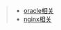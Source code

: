 >* [oracle相关](https://github.com/lh1228216717/db-http/blob/master/ORACLE.md)
>*  [nginx相关](https://github.com/lh1228216717/db-http/blob/master/nginx.md)